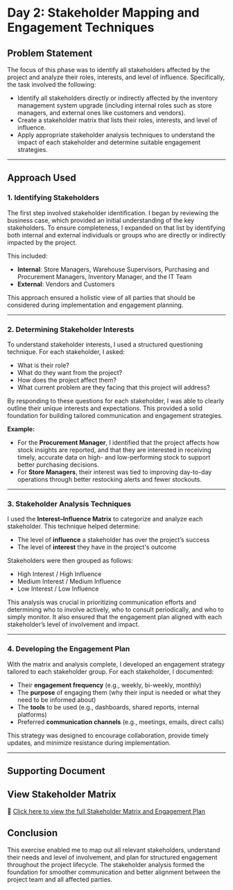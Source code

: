 # Day 2: Stakeholder Mapping and Engagement Techniques

## Problem Statement

The focus of this phase was to identify all stakeholders affected by the project and analyze their roles, interests, and level of influence. Specifically, the task involved the following:

- Identify all stakeholders directly or indirectly affected by the inventory management system upgrade (including internal roles such as store managers, and external ones like customers and vendors).  
- Create a stakeholder matrix that lists their roles, interests, and level of influence.  
- Apply appropriate stakeholder analysis techniques to understand the impact of each stakeholder and determine suitable engagement strategies.

---

## Approach Used

### 1. Identifying Stakeholders

The first step involved stakeholder identification. I began by reviewing the business case, which provided an initial understanding of the key stakeholders. To ensure completeness, I expanded on that list by identifying both internal and external individuals or groups who are directly or indirectly impacted by the project.

This included:
- **Internal**: Store Managers, Warehouse Supervisors, Purchasing and Procurement Managers, Inventory Manager, and the IT Team  
- **External**: Vendors and Customers

This approach ensured a holistic view of all parties that should be considered during implementation and engagement planning.

---

### 2. Determining Stakeholder Interests

To understand stakeholder interests, I used a structured questioning technique. For each stakeholder, I asked:

- What is their role?  
- What do they want from the project?  
- How does the project affect them?  
- What current problem are they facing that this project will address?

By responding to these questions for each stakeholder, I was able to clearly outline their unique interests and expectations. This provided a solid foundation for building tailored communication and engagement strategies.

**Example:**
- For the **Procurement Manager**, I identified that the project affects how stock insights are reported, and that they are interested in receiving timely, accurate data on high- and low-performing stock to support better purchasing decisions.  
- For **Store Managers**, their interest was tied to improving day-to-day operations through better restocking alerts and fewer stockouts.

---

### 3. Stakeholder Analysis Techniques

I used the **Interest–Influence Matrix** to categorize and analyze each stakeholder. This technique helped determine:
- The level of **influence** a stakeholder has over the project’s success  
- The level of **interest** they have in the project's outcome

Stakeholders were then grouped as follows:
- High Interest / High Influence  
- Medium Interest / Medium Influence  
- Low Interest / Low Influence

This analysis was crucial in prioritizing communication efforts and determining who to involve actively, who to consult periodically, and who to simply monitor. It also ensured that the engagement plan aligned with each stakeholder’s level of involvement and impact.

---

### 4. Developing the Engagement Plan

With the matrix and analysis complete, I developed an engagement strategy tailored to each stakeholder group. For each stakeholder, I documented:

- Their **engagement frequency** (e.g., weekly, bi-weekly, monthly)  
- The **purpose** of engaging them (why their input is needed or what they need to be informed about)  
- The **tools** to be used (e.g., dashboards, shared reports, internal platforms)  
- Preferred **communication channels** (e.g., meetings, emails, direct calls)

This strategy was designed to encourage collaboration, provide timely updates, and minimize resistance during implementation.

---

## Supporting Document

## View Stakeholder Matrix

📄 [Click here to view the full Stakeholder Matrix and Engagement Plan](https://github.com/Kaosarat10/shopworld-inventory-optimization/blob/main/Stakeholder%20engagement%20for%20SHOPWORLD.pdf)


## Conclusion

This exercise enabled me to map out all relevant stakeholders, understand their needs and level of involvement, and plan for structured engagement throughout the project lifecycle. The stakeholder analysis formed the foundation for smoother communication and better alignment between the project team and all affected parties.
